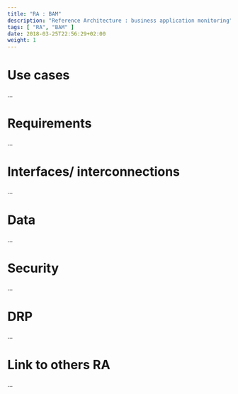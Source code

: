 ```yaml
---
title: "RA : BAM"
description: "Reference Architecture : business application monitoring"
tags: [ "RA", "BAM" ]
date: 2018-03-25T22:56:29+02:00
weight: 1
---
```

# Use cases

...

# Requirements

...

# Interfaces/ interconnections 

...

# Data

...

# Security 

...

# DRP

...

# Link to others RA 

...
